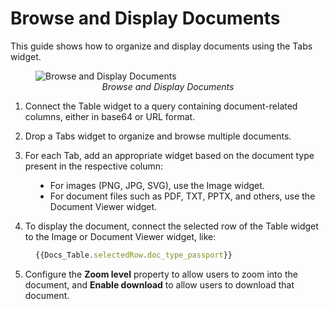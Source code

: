 # Browse and Display Documents

This guide shows how to organize and display documents using the Tabs widget.


<figure>
  <img src="/img/display-doc.gif" style= {{width:"700px", height:"auto"}} alt="Browse and Display Documents"/>
  <figcaption align = "center"><i>Browse and Display Documents</i></figcaption>
</figure>

1. Connect the Table widget to a query containing document-related columns, either in base64 or URL format.

2. Drop a Tabs widget to organize and browse multiple documents.

3. For each Tab, add an appropriate widget based on the document type present in the respective column:

<dd>

- For images (PNG, JPG, SVG), use the Image widget.
- For document files such as PDF, TXT, PPTX, and others, use the Document Viewer widget.


</dd>

4. To display the document, connect the selected row of the Table widget to the Image or Document Viewer widget, like:

<dd>

```js
{{Docs_Table.selectedRow.doc_type_passport}}
```

</dd>

5. Configure the **Zoom level** property to allow users to zoom into the document, and **Enable download** to allow users to download that document.




